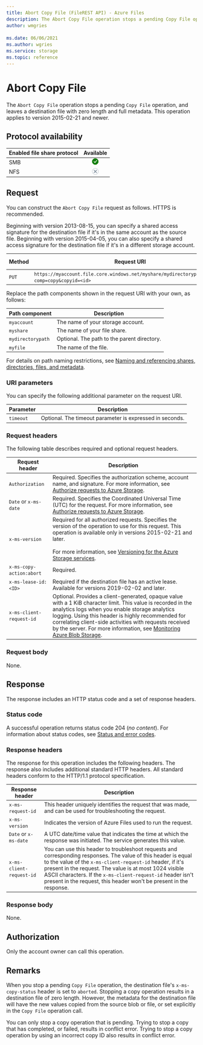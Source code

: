 ```yaml
---
title: Abort Copy File (FileREST API) - Azure Files
description: The Abort Copy File operation stops a pending Copy File operation, and leaves a destination file with zero length and full metadata.
author: wmgries

ms.date: 06/06/2021
ms.author: wgries
ms.service: storage
ms.topic: reference
---
```


# Abort Copy File

The `Abort Copy File` operation stops a pending `Copy File` operation, and leaves a destination file with zero length and full metadata. This operation applies to version 2015-02-21 and newer.

## Protocol availability

| Enabled file share protocol | Available |
|-|:-:|
| SMB | ![Yes](./media/yes-icon.png) |
| NFS | ![No](./media/no-icon.png) |
  
## Request

You can construct the `Abort Copy File` request as follows. HTTPS is recommended.  
  
Beginning with version 2013-08-15, you can specify a shared access signature for the destination file if it's in the same account as the source file. Beginning with version 2015-04-05, you can also specify a shared access signature for the destination file if it's in a different storage account.  
  
|Method|Request URI|HTTP version|  
|------------|-----------------|------------------|  
|`PUT`|`https://myaccount.file.core.windows.net/myshare/mydirectorypath/myfile?comp=copy&copyid=<id>`|HTTP/1.1|  
  
Replace the path components shown in the request URI with your own, as follows:  
  
|Path component|Description|  
|--------------------|-----------------|  
|`myaccount`|The name of your storage account.|  
|`myshare`|The name of your file share.|  
|`mydirectorypath`|Optional. The path to the parent directory.|  
|`myfile`|The name of the file.|  
  
For details on path naming restrictions, see [Naming and referencing shares, directories, files, and metadata](Naming-and-Referencing-Shares--Directories--Files--and-Metadata.md).  
  
### URI parameters

You can specify the following additional parameter on the request URI.  
  
|Parameter|Description|  
|---------------|-----------------|  
|`timeout`|Optional. The timeout parameter is expressed in seconds.|  
  
### Request headers

The following table describes required and optional request headers.  
  
|Request header|Description|  
|--------------------|-----------------|  
|`Authorization`|Required. Specifies the authorization scheme, account name, and signature. For more information, see [Authorize requests to Azure Storage](authorize-requests-to-azure-storage.md).|  
|`Date` or `x-ms-date`|Required. Specifies the Coordinated Universal Time (UTC) for the request. For more information, see [Authorize requests to Azure Storage](authorize-requests-to-azure-storage.md).|  
|`x-ms-version`|Required for all authorized requests. Specifies the version of the operation to use for this request. This operation is available only in versions 2015-02-21 and later.<br /><br /> For more information, see [Versioning for the Azure Storage services](versioning-for-the-azure-storage-services.md).|  
|`x-ms-copy-action:abort`|Required.| 
|`x-ms-lease-id:<ID>`|Required if the destination file has an active lease. Available for versions 2019-02-02 and later. |
|`x-ms-client-request-id`|Optional. Provides a client-generated, opaque value with a 1 KiB character limit. This value is recorded in the analytics logs when you enable storage analytics logging. Using this header is highly recommended for correlating client-side activities with requests received by the server. For more information, see [Monitoring Azure Blob Storage](/azure/storage/blobs/monitor-blob-storage).|
  
### Request body

None.  
  
## Response  

The response includes an HTTP status code and a set of response headers.  
  
### Status code  

A successful operation returns status code 204 (*no content*). For information about status codes, see [Status and error codes](Status-and-Error-Codes2.md).

### Response headers

The response for this operation includes the following headers. The response also includes additional standard HTTP headers. All standard headers conform to the HTTP/1.1 protocol specification.  
  
|Response header|Description|  
|---------------------|-----------------|  
|`x-ms-request-id`|This header uniquely identifies the request that was made, and can be used for troubleshooting the request.|  
|`x-ms-version`|Indicates the version of Azure Files used to run the request.|  
|`Date` or `x-ms-date`|A UTC date/time value that indicates the time at which the response was initiated. The service generates this value.|  
|`x-ms-client-request-id`|You can use this header to troubleshoot requests and corresponding responses. The value of this header is equal to the value of the `x-ms-client-request-id` header, if it's present in the request. The value is at most 1024 visible ASCII characters. If the `x-ms-client-request-id` header isn't present in the request, this header won't be present in the response.|
  
### Response body

None.  
  
## Authorization

Only the account owner can call this operation.  
  
## Remarks

When you stop a pending `Copy File` operation, the destination file's `x-ms-copy-status` header is set to `aborted`. Stopping a copy operation results in a destination file of zero length. However, the metadata for the destination file will have the new values copied from the source blob or file, or set explicitly in the `Copy File` operation call.  
  
You can only stop a copy operation that is pending. Trying to stop a copy that has completed, or failed, results in conflict error. Trying to stop a copy operation by using an incorrect copy ID also results in conflict error.
